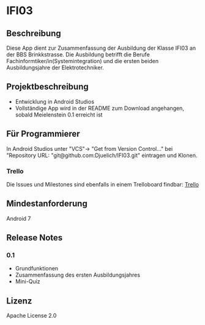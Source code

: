# IFI03

<h2>Beschreibung</h2>
<p>Diese App dient zur Zusammenfassung der Ausbildung der Klasse IFI03 an der BBS Brinkkstrasse. Die Ausbildung betrifft die Berufe Fachinformtiker/in(Systemintegration) und die ersten
beiden Ausbildungsjahre der Elektrotechniker.</p>

<h2>Projektbeschreibung</h2>
<ul>
  <li>Entwicklung in Android Studios</li>
  <li>Vollständige App wird in der README zum Download angehangen, sobald Meielenstein 0.1 erreicht ist</li> 
</ul>

<h2>Für Programmierer</h2>
<p>In Android Studios unter "VCS"-> "Get from Version Control..." bei "Repository URL: "git@github.com:Djuelich/IFI03.git" eintragen und Klonen.</p>
<h3>Trello</h3>
<p>Die Issues und Milestones sind ebenfalls in einem Trelloboard findbar:
 <a href="https://trello.com/b/SdI364Gy/ifi03">Trello</a> </p>

<h2>Mindestanforderung</h2>
<p>Android 7</p>

<h2>Release Notes</h2>
<h3>0.1</h3>
  <ul>
    <li>Grundfunktionen</li>
    <li>Zusammenfassung des ersten Ausbildungsjahres</li>
    <li>Mini-Quiz</li>
  </ul>
  
  <h2>Lizenz</h2>
  
 <p>Apache License 2.0</p>
